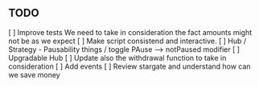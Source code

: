 TODO
-----

[ ] Improve tests
    We need to take in consideration the fact amounts might not be as we expect
[ ] Make script consistend and interactive.
[ ] Hub / Strategy
    - Pausability things / toggle PAuse --> notPaused modifier
[ ] Upgradable Hub
[ ] Update also the withdrawal function to take in consideration
[ ] Add events
[ ] Review stargate and understand how can we save money